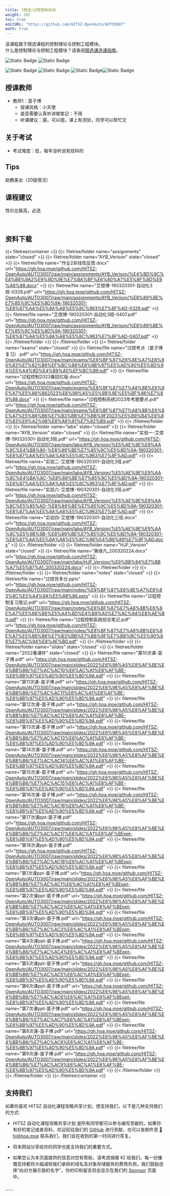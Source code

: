 ```yaml
---
title: (限选)过程控制系统
weight: 102
toc: true
editURL: "https://github.com/HITSZ-OpenAuto/AUTO3007"
math: true
---
```

该课程属于限选课程的控制理论与控制工程模块。
<br>
什么是控制理论与控制工程模块？请查阅[限选课选课指南](https://hoa.moe/blog/selecting-distributive-lessons/)。

![Static Badge](https://img.shields.io/badge/%E8%80%83%E6%9F%A5%E8%AF%BE-green)  ![Static Badge](https://img.shields.io/badge/%E5%AD%A6%E5%88%86-3-moccasin)

![Static Badge](https://img.shields.io/badge/%E6%88%90%E7%BB%A9%E6%9E%84%E6%88%90（20级情况）-gold)  ![Static Badge](https://img.shields.io/badge/%E4%BD%9C%E4%B8%9A-20%25-wheat)  ![Static Badge](https://img.shields.io/badge/实验-40%25-wheat)![Static Badge](https://img.shields.io/badge/%E6%9C%9F%E6%9C%AB%E8%80%83%E8%AF%95-40%25-wheat) 


## 授课教师

- 教师1：苗子博
  - 授课风格：小天使
  - 是否需要认真听讲做笔记：不用
  - 听课建议：摆，可以翘，课上有测验，同学可以帮忙交

## 关于考试

- 考试难度：低，每年没听说有挂科的

## Tips

助教美女（20级情况）

## 课程建议

性价比极高，必选
<br>
<br>
<br>


## 资料下载

{{< filetree/container >}}
  {{< filetree/folder name="assignments" state="closed" >}}
  {{< filetree/folder name="AYB_Verison" state="closed" >}}
    {{< filetree/file name="作业2非线性反馈.docx" url="https://gh.hoa.moe/github.com/HITSZ-OpenAuto/AUTO3007/raw/main/assignments/AYB_Verison/%E4%BD%9C%E4%B8%9A2%E9%9D%9E%E7%BA%BF%E6%80%A7%E5%8F%8D%E9%A6%88.docx" >}}
    {{< filetree/file name="艾煜博-190320301-自动化3班-0329.pdf" url="https://gh.hoa.moe/github.com/HITSZ-OpenAuto/AUTO3007/raw/main/assignments/AYB_Verison/%E8%89%BE%E7%85%9C%E5%8D%9A-190320301-%E8%87%AA%E5%8A%A8%E5%8C%963%E7%8F%AD-0329.pdf" >}}
    {{< filetree/file name="艾煜博-190320301-自动化3班-0407.pdf" url="https://gh.hoa.moe/github.com/HITSZ-OpenAuto/AUTO3007/raw/main/assignments/AYB_Verison/%E8%89%BE%E7%85%9C%E5%8D%9A-190320301-%E8%87%AA%E5%8A%A8%E5%8C%963%E7%8F%AD-0407.pdf" >}}
  {{< /filetree/folder >}}
  {{< /filetree/folder >}}
  {{< filetree/folder name="exams" state="closed" >}}
    {{< filetree/file name="过控考点（苗子博复习）.pdf" url="https://gh.hoa.moe/github.com/HITSZ-OpenAuto/AUTO3007/raw/main/exams/%E8%BF%87%E6%8E%A7%E8%80%83%E7%82%B9%EF%BC%88%E8%8B%97%E5%AD%90%E5%8D%9A%E5%A4%8D%E4%B9%A0%EF%BC%89.pdf" >}}
    {{< filetree/file name="过程控制2023春回忆版.docx" url="https://gh.hoa.moe/github.com/HITSZ-OpenAuto/AUTO3007/raw/main/exams/%E8%BF%87%E7%A8%8B%E6%8E%A7%E5%88%B62023%E6%98%A5%E5%9B%9E%E5%BF%86%E7%89%88.docx" >}}
    {{< filetree/file name="过程控制系统2023年考题要点.pdf" url="https://gh.hoa.moe/github.com/HITSZ-OpenAuto/AUTO3007/raw/main/exams/%E8%BF%87%E7%A8%8B%E6%8E%A7%E5%88%B6%E7%B3%BB%E7%BB%9F2023%E5%B9%B4%E8%80%83%E9%A2%98%E8%A6%81%E7%82%B9.pdf" >}}
  {{< /filetree/folder >}}
  {{< filetree/folder name="labs" state="closed" >}}
  {{< filetree/folder name="AYB_Version" state="closed" >}}
    {{< filetree/file name="实验一-艾煜博-190320301-自动化3班.pdf" url="https://gh.hoa.moe/github.com/HITSZ-OpenAuto/AUTO3007/raw/main/labs/AYB_Version/%E5%AE%9E%E9%AA%8C%E4%B8%80-%E8%89%BE%E7%85%9C%E5%8D%9A-190320301-%E8%87%AA%E5%8A%A8%E5%8C%963%E7%8F%AD.pdf" >}}
    {{< filetree/file name="实验二-艾煜博-190320301-自动化3班.pdf" url="https://gh.hoa.moe/github.com/HITSZ-OpenAuto/AUTO3007/raw/main/labs/AYB_Version/%E5%AE%9E%E9%AA%8C%E4%BA%8C-%E8%89%BE%E7%85%9C%E5%8D%9A-190320301-%E8%87%AA%E5%8A%A8%E5%8C%963%E7%8F%AD.pdf" >}}
    {{< filetree/file name="实验六-艾煜博-190320301-自动化3班.pdf" url="https://gh.hoa.moe/github.com/HITSZ-OpenAuto/AUTO3007/raw/main/labs/AYB_Version/%E5%AE%9E%E9%AA%8C%E5%85%AD-%E8%89%BE%E7%85%9C%E5%8D%9A-190320301-%E8%87%AA%E5%8A%A8%E5%8C%963%E7%8F%AD.pdf" >}}
    {{< filetree/file name="实验四-艾煜博-190320301-自动化三班.docx" url="https://gh.hoa.moe/github.com/HITSZ-OpenAuto/AUTO3007/raw/main/labs/AYB_Version/%E5%AE%9E%E9%AA%8C%E5%9B%9B-%E8%89%BE%E7%85%9C%E5%8D%9A-190320301-%E8%87%AA%E5%8A%A8%E5%8C%96%E4%B8%89%E7%8F%AD.docx" >}}
  {{< /filetree/folder >}}
  {{< filetree/folder name="HJF_Version" state="closed" >}}
    {{< filetree/file name="黄继凡_200320224.docx" url="https://gh.hoa.moe/github.com/HITSZ-OpenAuto/AUTO3007/raw/main/labs/HJF_Version/%E9%BB%84%E7%BB%A7%E5%87%A1_200320224.docx" >}}
  {{< /filetree/folder >}}
  {{< /filetree/folder >}}
  {{< filetree/folder name="notes" state="closed" >}}
    {{< filetree/file name="过控背多分.pptx" url="https://gh.hoa.moe/github.com/HITSZ-OpenAuto/AUTO3007/raw/main/notes/%E8%BF%87%E6%8E%A7%E8%83%8C%E5%A4%9A%E5%88%86.pptx" >}}
    {{< filetree/file name="过程控制复习笔记.pdf" url="https://gh.hoa.moe/github.com/HITSZ-OpenAuto/AUTO3007/raw/main/notes/%E8%BF%87%E7%A8%8B%E6%8E%A7%E5%88%B6%E5%A4%8D%E4%B9%A0%E7%AC%94%E8%AE%B0.pdf" >}}
    {{< filetree/file name="过程控制系统综合笔记.pdf" url="https://gh.hoa.moe/github.com/HITSZ-OpenAuto/AUTO3007/raw/main/notes/%E8%BF%87%E7%A8%8B%E6%8E%A7%E5%88%B6%E7%B3%BB%E7%BB%9F%E7%BB%BC%E5%90%88%E7%AC%94%E8%AE%B0.pdf" >}}
  {{< /filetree/folder >}}
  {{< filetree/folder name="slides" state="closed" >}}
  {{< filetree/folder name="2022春课件" state="closed" >}}
    {{< filetree/file name="第10次课-苗子博.pdf" url="https://gh.hoa.moe/github.com/HITSZ-OpenAuto/AUTO3007/raw/main/slides/2022%E6%98%A5%E8%AF%BE%E4%BB%B6/%E7%AC%AC10%E6%AC%A1%E8%AF%BE-%E8%8B%97%E5%AD%90%E5%8D%9A.pdf" >}}
    {{< filetree/file name="第11次课-苗子博.pdf" url="https://gh.hoa.moe/github.com/HITSZ-OpenAuto/AUTO3007/raw/main/slides/2022%E6%98%A5%E8%AF%BE%E4%BB%B6/%E7%AC%AC11%E6%AC%A1%E8%AF%BE-%E8%8B%97%E5%AD%90%E5%8D%9A.pdf" >}}
    {{< filetree/file name="第12次课-苗子博.pdf" url="https://gh.hoa.moe/github.com/HITSZ-OpenAuto/AUTO3007/raw/main/slides/2022%E6%98%A5%E8%AF%BE%E4%BB%B6/%E7%AC%AC12%E6%AC%A1%E8%AF%BE-%E8%8B%97%E5%AD%90%E5%8D%9A.pdf" >}}
    {{< filetree/file name="第13次课-苗子博.pdf" url="https://gh.hoa.moe/github.com/HITSZ-OpenAuto/AUTO3007/raw/main/slides/2022%E6%98%A5%E8%AF%BE%E4%BB%B6/%E7%AC%AC13%E6%AC%A1%E8%AF%BE-%E8%8B%97%E5%AD%90%E5%8D%9A.pdf" >}}
    {{< filetree/file name="第14次课-苗子博.pdf" url="https://gh.hoa.moe/github.com/HITSZ-OpenAuto/AUTO3007/raw/main/slides/2022%E6%98%A5%E8%AF%BE%E4%BB%B6/%E7%AC%AC14%E6%AC%A1%E8%AF%BE-%E8%8B%97%E5%AD%90%E5%8D%9A.pdf" >}}
    {{< filetree/file name="第15次课-苗子博.pdf" url="https://gh.hoa.moe/github.com/HITSZ-OpenAuto/AUTO3007/raw/main/slides/2022%E6%98%A5%E8%AF%BE%E4%BB%B6/%E7%AC%AC15%E6%AC%A1%E8%AF%BE-%E8%8B%97%E5%AD%90%E5%8D%9A.pdf" >}}
    {{< filetree/file name="第16次课-苗子博.pdf" url="https://gh.hoa.moe/github.com/HITSZ-OpenAuto/AUTO3007/raw/main/slides/2022%E6%98%A5%E8%AF%BE%E4%BB%B6/%E7%AC%AC16%E6%AC%A1%E8%AF%BE-%E8%8B%97%E5%AD%90%E5%8D%9A.pdf" >}}
    {{< filetree/file name="第17次课ppt-苗子博.pdf" url="https://gh.hoa.moe/github.com/HITSZ-OpenAuto/AUTO3007/raw/main/slides/2022%E6%98%A5%E8%AF%BE%E4%BB%B6/%E7%AC%AC17%E6%AC%A1%E8%AF%BEppt-%E8%8B%97%E5%AD%90%E5%8D%9A.pdf" >}}
    {{< filetree/file name="第18次课ppt-苗子博.pdf" url="https://gh.hoa.moe/github.com/HITSZ-OpenAuto/AUTO3007/raw/main/slides/2022%E6%98%A5%E8%AF%BE%E4%BB%B6/%E7%AC%AC18%E6%AC%A1%E8%AF%BEppt-%E8%8B%97%E5%AD%90%E5%8D%9A.pdf" >}}
    {{< filetree/file name="第1次课ppt-苗子博.pdf" url="https://gh.hoa.moe/github.com/HITSZ-OpenAuto/AUTO3007/raw/main/slides/2022%E6%98%A5%E8%AF%BE%E4%BB%B6/%E7%AC%AC1%E6%AC%A1%E8%AF%BEppt-%E8%8B%97%E5%AD%90%E5%8D%9A.pdf" >}}
    {{< filetree/file name="第2次课ppt-苗子博.pdf" url="https://gh.hoa.moe/github.com/HITSZ-OpenAuto/AUTO3007/raw/main/slides/2022%E6%98%A5%E8%AF%BE%E4%BB%B6/%E7%AC%AC2%E6%AC%A1%E8%AF%BEppt-%E8%8B%97%E5%AD%90%E5%8D%9A.pdf" >}}
    {{< filetree/file name="第3次课ppt-苗子博.pdf" url="https://gh.hoa.moe/github.com/HITSZ-OpenAuto/AUTO3007/raw/main/slides/2022%E6%98%A5%E8%AF%BE%E4%BB%B6/%E7%AC%AC3%E6%AC%A1%E8%AF%BEppt-%E8%8B%97%E5%AD%90%E5%8D%9A.pdf" >}}
    {{< filetree/file name="第4次课ppt-苗子博.pdf" url="https://gh.hoa.moe/github.com/HITSZ-OpenAuto/AUTO3007/raw/main/slides/2022%E6%98%A5%E8%AF%BE%E4%BB%B6/%E7%AC%AC4%E6%AC%A1%E8%AF%BEppt-%E8%8B%97%E5%AD%90%E5%8D%9A.pdf" >}}
    {{< filetree/file name="第5次课ppt-苗子博.pdf" url="https://gh.hoa.moe/github.com/HITSZ-OpenAuto/AUTO3007/raw/main/slides/2022%E6%98%A5%E8%AF%BE%E4%BB%B6/%E7%AC%AC5%E6%AC%A1%E8%AF%BEppt-%E8%8B%97%E5%AD%90%E5%8D%9A.pdf" >}}
    {{< filetree/file name="第6次课ppt-苗子博.pdf" url="https://gh.hoa.moe/github.com/HITSZ-OpenAuto/AUTO3007/raw/main/slides/2022%E6%98%A5%E8%AF%BE%E4%BB%B6/%E7%AC%AC6%E6%AC%A1%E8%AF%BEppt-%E8%8B%97%E5%AD%90%E5%8D%9A.pdf" >}}
    {{< filetree/file name="第7次课ppt-苗子博.pdf" url="https://gh.hoa.moe/github.com/HITSZ-OpenAuto/AUTO3007/raw/main/slides/2022%E6%98%A5%E8%AF%BE%E4%BB%B6/%E7%AC%AC7%E6%AC%A1%E8%AF%BEppt-%E8%8B%97%E5%AD%90%E5%8D%9A.pdf" >}}
    {{< filetree/file name="第8次课-苗子博.pdf" url="https://gh.hoa.moe/github.com/HITSZ-OpenAuto/AUTO3007/raw/main/slides/2022%E6%98%A5%E8%AF%BE%E4%BB%B6/%E7%AC%AC8%E6%AC%A1%E8%AF%BE-%E8%8B%97%E5%AD%90%E5%8D%9A.pdf" >}}
    {{< filetree/file name="第9次课-苗子博.pdf" url="https://gh.hoa.moe/github.com/HITSZ-OpenAuto/AUTO3007/raw/main/slides/2022%E6%98%A5%E8%AF%BE%E4%BB%B6/%E7%AC%AC9%E6%AC%A1%E8%AF%BE-%E8%8B%97%E5%AD%90%E5%8D%9A.pdf" >}}
  {{< /filetree/folder >}}
  {{< /filetree/folder >}}
{{< /filetree/container >}}
<br>


## 支持我们

如果你喜欢 HITSZ 自动化课程攻略共享计划，想支持我们，以下是几种支持我们的方式:

- HITSZ 自动化课程攻略共享计划 是所有同学都可以参与编写贡献的，如果你有好的笔记或者资料，欢迎前往我们的 [GitHub](https://github.com/HITSZ-OpenAuto) 进行贡献，也可以发邮件至 [📮hi@hoa.moe](mailto:hi@hoa.moe) 联系我们，我们会在收到的第一时间进行答复。

- 将本网站分享给你的同学也是支持我们的重要方式。

- 如果您认为本页面提供的信息对您有帮助，请考虑捐赠 ¥2 给我们。每一份慷慨支持都将大幅减轻我们承担的域名及对象存储服务的费用负担。我们鼓励选择“向对方展示我的名字”，你的ID和留言将会显示在我们的 [Sponsor](https://hoa.moe/sponsor/#感谢名单) 页面中。

<br>
<img src="/images/sponsor.webp" alt="Reward_Code" style="zoom:25%; display: block; margin: 0 auto;" />
